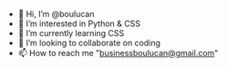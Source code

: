 - 👋 Hi, I’m @boulucan
- 👀 I’m interested in Python & CSS
- 🌱 I’m currently learning CSS
- 💞️ I’m looking to collaborate on coding
- 📫 How to reach me "businessboulucan@gmail.com"

<!---
boulucan/boulucan is a ✨ special ✨ repository because its `README.md` (this file) appears on your GitHub profile.
You can click the Preview link to take a look at your changes.
--->
